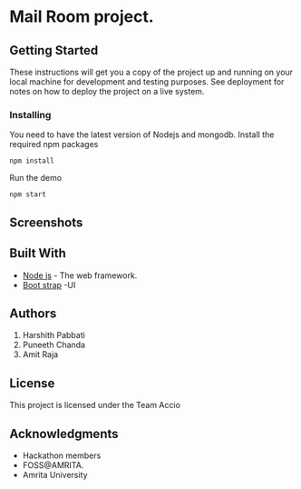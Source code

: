 # Mail Room project.

## Getting Started

These instructions will get you a copy of the project up and running on your local machine for development and testing purposes. See deployment for notes on how to deploy the project on a live system.

### Installing
You need to have the latest version of Nodejs and mongodb.
Install the required npm packages

```
npm install
```

Run the demo

```
npm start
```

## Screenshots



## Built With

* [Node js](https://nodejs.org/en/) - The web framework.
* [Boot strap](https://getbootstrap.com/) -UI

## Authors

1. Harshith Pabbati <br />
2. Puneeth Chanda <br />
3. Amit Raja <br />

## License

This project is licensed under the Team Accio

## Acknowledgments

* Hackathon members
* FOSS@AMRITA.
* Amrita University
